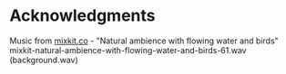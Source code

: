 # Acknowledgments

Music from [mixkit.co](https://mixkit.co/free-sound-effects/ambience/) - "Natural ambience with flowing water and birds"
mixkit-natural-ambience-with-flowing-water-and-birds-61.wav (background.wav)
